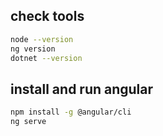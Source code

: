 ## check tools

```bash
node --version
ng version
dotnet --version
```

## install and run angular

```bash
npm install -g @angular/cli
ng serve
```
